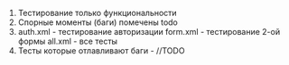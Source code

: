 1) Тестирование только функциональности
2) Спорные моменты (баги) помечены todo
3)  auth.xml - тестирование авторизации
    form.xml - тестирование 2-ой формы
    all.xml - все тесты
4) Тесты которые отлавливают баги - //TODO
